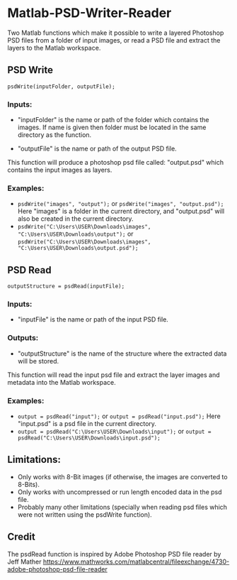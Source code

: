 # Matlab-PSD-Writer-Reader
Two Matlab functions which make it possible to write a layered Photoshop PSD files from a folder of input images, or read a PSD file and extract the layers to the Matlab workspace.

## PSD Write

```psdWrite(inputFolder, outputFile);```

### Inputs:

- "inputFolder" is the name or path of the folder which contains the images. If name is given then folder must be located in the same directory as the function.

- "outputFile" is the name or path of the output PSD file.

This function will produce a photoshop psd file called: "output.psd" which contains the input images as layers.

### Examples: 
- `psdWrite("images", "output");` or `psdWrite("images", "output.psd");` Here "images" is a folder in the current directory, and "output.psd" will also be created in the current directory.
- `psdWrite("C:\Users\USER\Downloads\images", "C:\Users\USER\Downloads\output");` or `psdWrite("C:\Users\USER\Downloads\images", "C:\Users\USER\Downloads\output.psd");`

## PSD Read

```outputStructure = psdRead(inputFile);```

### Inputs:

- "inputFile" is the name or path of the input PSD file.

### Outputs:

- "outputStructure" is the name of the structure where the extracted data will be stored.

This function will read the input psd file and extract the layer images and metadata into the Matlab workspace.

### Examples: 
- `output = psdRead("input");` or `output = psdRead("input.psd");` Here "input.psd" is a psd file in the current directory.
- `output = psdRead("C:\Users\USER\Downloads\input");` or `output = psdRead("C:\Users\USER\Downloads\input.psd");`

## Limitations:
- Only works with 8-Bit images (if otherwise, the images are converted to 8-Bits).
- Only works with uncompressed or run length encoded data in the psd file.
- Probably many other limitations (specially when reading psd files which were not written using the psdWrite function).

## Credit
The psdRead function is inspired by Adobe Photoshop PSD file reader by Jeff Mather 
https://www.mathworks.com/matlabcentral/fileexchange/4730-adobe-photoshop-psd-file-reader
